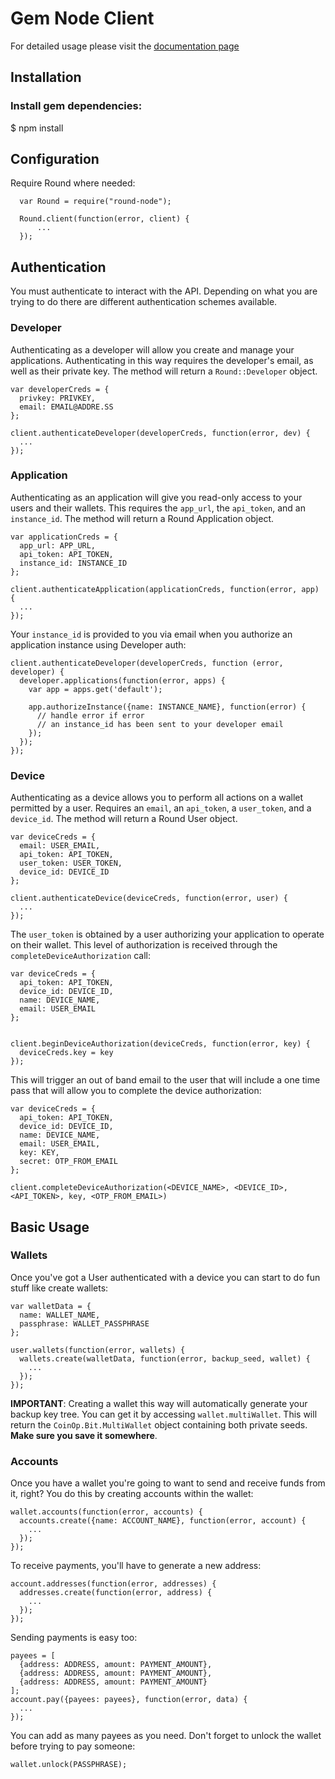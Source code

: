 # Gem Node Client

For detailed usage please visit the [documentation page](https://guide.gem.co)

## Installation

### Install gem dependencies:

  $ npm install

## Configuration

Require Round where needed:
```node
  var Round = require("round-node");

  Round.client(function(error, client) {
      ...
  });
```

## Authentication

You must authenticate to interact with the API. Depending on what you are trying to do there are different authentication schemes available.

### Developer

Authenticating as a developer will allow you create and manage your applications. Authenticating in this way requires the developer's email, as well as their private key. The method will return a `Round::Developer` object.
```node
var developerCreds = {
  privkey: PRIVKEY,
  email: EMAIL@ADDRE.SS
};

client.authenticateDeveloper(developerCreds, function(error, dev) {
  ...
});
```

### Application

Authenticating as an application will give you read-only access to your users and their wallets. This requires the `app_url`, the `api_token`, and an `instance_id`. The method will return a Round Application object.
```node
var applicationCreds = {
  app_url: APP_URL,
  api_token: API_TOKEN,
  instance_id: INSTANCE_ID
};

client.authenticateApplication(applicationCreds, function(error, app) {
  ...
});
```

Your `instance_id` is provided to you via email when you authorize an application instance using Developer auth:
```node
client.authenticateDeveloper(developerCreds, function (error, developer) {
  developer.applications(function(error, apps) {
    var app = apps.get('default');
    
    app.authorizeInstance({name: INSTANCE_NAME}, function(error) {
      // handle error if error
      // an instance_id has been sent to your developer email
    });
  });
});
```

### Device

Authenticating as a device allows you to perform all actions on a wallet permitted by a user. Requires an `email`, an `api_token`, a `user_token`, and a `device_id`. The method will return a Round User object.
```node
var deviceCreds = {
  email: USER_EMAIL,
  api_token: API_TOKEN,
  user_token: USER_TOKEN,
  device_id: DEVICE_ID
};

client.authenticateDevice(deviceCreds, function(error, user) {
  ...
});
```
The `user_token` is obtained by a user authorizing your application to operate on their wallet. This level of authorization is received through the `completeDeviceAuthorization` call:
```node
var deviceCreds = {
  api_token: API_TOKEN,
  device_id: DEVICE_ID,
  name: DEVICE_NAME,
  email: USER_EMAIL
};


client.beginDeviceAuthorization(deviceCreds, function(error, key) {
  deviceCreds.key = key
});
```

This will trigger an out of band email to the user that will include a one time pass that will allow you to complete the device authorization:
```node
var deviceCreds = {
  api_token: API_TOKEN,
  device_id: DEVICE_ID,
  name: DEVICE_NAME,
  email: USER_EMAIL,
  key: KEY,
  secret: OTP_FROM_EMAIL
};

client.completeDeviceAuthorization(<DEVICE_NAME>, <DEVICE_ID>, <API_TOKEN>, key, <OTP_FROM_EMAIL>)
```

## Basic Usage

### Wallets

Once you've got a User authenticated with a device you can start to do fun stuff like create wallets:

```node
var walletData = {
  name: WALLET_NAME,
  passphrase: WALLET_PASSPHRASE
};

user.wallets(function(error, wallets) {
  wallets.create(walletData, function(error, backup_seed, wallet) {
    ...
  });
});

```

__IMPORTANT__: Creating a wallet this way will automatically generate your backup key tree. You can get it by accessing `wallet.multiWallet`. This will return the `CoinOp.Bit.MultiWallet` object containing both private seeds. __Make sure you save it somewhere__.

### Accounts

Once you have a wallet you're going to want to send and receive funds from it, right? You do this by creating accounts within the wallet:
```node
wallet.accounts(function(error, accounts) {
  accounts.create({name: ACCOUNT_NAME}, function(error, account) {
    ...
  });
});
```

To receive payments, you'll have to generate a new address:
```node
account.addresses(function(error, addresses) {
  addresses.create(function(error, address) {
    ...
  });
});
```

Sending payments is easy too:
```node
payees = [
  {address: ADDRESS, amount: PAYMENT_AMOUNT},
  {address: ADDRESS, amount: PAYMENT_AMOUNT},
  {address: ADDRESS, amount: PAYMENT_AMOUNT}
];
account.pay({payees: payees}, function(error, data) {
  ...
});
```

You can add as many payees as you need.
Don't forget to unlock the wallet before trying to pay someone:
```node
wallet.unlock(PASSPHRASE);
```